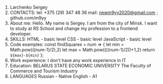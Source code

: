 1. Larchenko Sergey
2. CONTACTS: 
tel: +375 (29) 347 48 36
mail: newm9yy2020@gmail.com ; github.com/m9yy
3. About me: Hello. My name is Sergey. I am from the city of Minsk. I want to study at RS School and change my profession to a frontend developer.
4. SKILLS:
HTML - basic level
CSS - basic level
JavaScript - basic level
5. Code examples:
const findSquares = num => {
let min = Math.pow(((num-1)/2),2)
let max = Math.pow((((num-1)/2))+1,2)
return `${max}-${min}`
};
6. Work experience:
I don't have any work experience in IT
7. Education:
BELARUS STATE ECONOMIC UNIVERSITY
The Faculty of Commerce and Tourism Industry
8. LANGUAGES
Russian - Native
English - A1